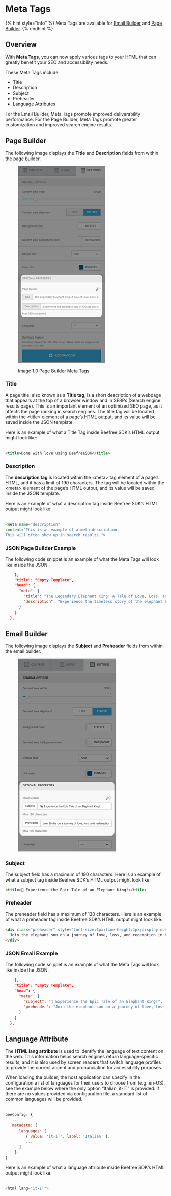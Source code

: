 # Meta Tags

{% hint style="info" %}
Meta Tags are available for [Email Builder](../../visual-builders/email-builder.md) and [Page Builder](../../visual-builders/page-builder/).
{% endhint %}

## Overview <a href="#overview" id="overview"></a>

With **Meta Tags**, you can now apply various tags to your HTML that can greatly benefit your SEO and accessibility needs.&#x20;

These Meta Tags include:

* Title
* Description
* Subject
* Preheader
* Language Attributes

For the Email Builder, Meta Tags promote improved deliverability performance. For the Page Builder, Meta Tags promote greater customization and improved search engine results.

## Page Builder

The following image displays the **Title** and **Description** fields from within the page builder.

<figure><img src="../../.gitbook/assets/CleanShot 2024-01-30 at 18.49.13.png" alt=""><figcaption><p>Image 1.0 Page Builder Meta Tags</p></figcaption></figure>

### Title

A page title, also known as a **Title tag**, is a short description of a webpage that appears at the top of a browser window and in SERPs (Search engine results page). This is an important element of an optimized SEO page, as it affects the page ranking in search engines. The title tag will be located within the \<title> element of a page’s HTML output, and its value will be saved inside the JSON template.

Here is an example of what a Title Tag inside Beefree SDK’s HTML output might look like:

```html

<title>Done with love using BeefreeSDK</title>

```

### Description

The **description tag** is located within the \<meta> tag element of a page’s HTML, and it has a limit of 190 characters. The tag will be located within the \<meta> element of the page’s HTML output, and its value will be saved inside the JSON template.&#x20;

Here is an example of what a description tag inside Beefree SDK’s HTML output might look like:

```html

<meta name="description" 
content="This is an example of a meta description. 
This will often show up in search results.">

```

### JSON Page Builder Example

The following code snippet is an example of what the Meta Tags will look like inside the JSON.

```json
    },
    "title": "Empty Template",
    "head": {
      "meta": {
        "title": "The Legendary Elephant King: A Tale of Love, Loss, and Redemption",
        "description": "Experience the timeless story of the elephant king and elephant son as they navigate through tragedy, friendship, and destiny in the elephant kingdom."
      }
    }
  },
```

## Email Builder

The following image displays the **Subject** and **Preheader** fields from within the email builder.

<figure><img src="../../.gitbook/assets/CleanShot 2024-01-30 at 19.22.52.png" alt=""><figcaption></figcaption></figure>

### Subject

The subject field has a maximum of 190 characters. Here is an example of what a subject tag inside Beefree SDK’s HTML output might look like:

```html
<title>🐘 Experience the Epic Tale of an Elephant King!</title>
```

### Preheader

The preheader field has a maximum of 130 characters. Here is an example of what a preheader tag inside Beefree SDK’s HTML output might look like:

```html
<div class="preheader" style="font-size:1px;line-height:1px;display:none;color:#fff;max-height:0;max-width:0;opacity:0;overflow:hidden">
  Join the elephant son on a journey of love, loss, and redemption in the animal kingdom. 🌍
</div>
```

### JSON Email Example

The following code snippet is an example of what the Meta Tags will look like inside the JSON.

```json
    },
    "title": "Empty Template",
    "head": {
      "meta": {
        "subject": "🐘 Experience the Epic Tale of an Elephant King!",
        "preheader": "Join the elephant son on a journey of love, loss, and redemption in the animal kingdom. 🌍"
      }
    }
  },
```

## Language Attribute <a href="#language-attribute" id="language-attribute"></a>

The **HTML lang attribute** is used to identify the language of text content on the web. This information helps search engines return language-specific results, and it is also used by screen readers that switch language profiles to provide the correct accent and pronunciation for accessibility purposes.

When loading the builder, the host application can specify in the configuration a list of languages for their users to choose from (e.g. en-US), see the example below where the only option “Italian, it-IT” is provided. If there are no values provided via configuration file, a standard list of common languages will be provided.

```javascript

beeConfig: {
   ...
   metadata: {
      languages: [
         { value: 'it-IT', label: 'Italian' },
         ...
      ]
    }
}

```

Here is an example of what a language attribute inside Beefree SDK’s HTML output might look like:

```javascript

<html lang="it-IT">

```
